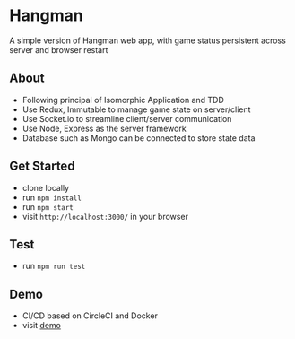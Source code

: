# Hangman

A simple version of Hangman web app, with game status persistent across server and browser restart

## About

 * Following principal of Isomorphic Application and TDD
 * Use Redux, Immutable to manage game state on server/client
 * Use Socket.io to streamline client/server communication
 * Use Node, Express as the server framework
 * Database such as Mongo can be connected to store state data

## Get Started

 * clone locally
 * run `npm install`
 * run `npm start`
 * visit `http://localhost:3000/` in your browser

## Test

 * run `npm run test`

## Demo

 * CI/CD based on CircleCI and Docker
 * visit [demo](http://hangman-1.02658178.cont.dockerapp.io:32778)
